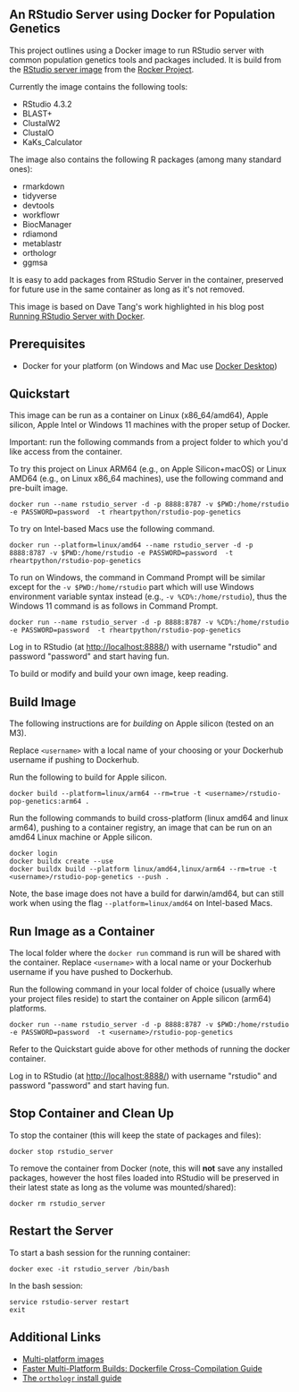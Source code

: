 An RStudio Server using Docker for Population Genetics
---

This project outlines using a Docker image to run RStudio server with common population genetics tools and packages included.  It is build from the [RStudio server image](https://hub.docker.com/r/rocker/rstudio/tags?page=1&ordering=last_updated) from the [Rocker Project](https://www.rocker-project.org/).

Currently the image contains the following tools:

- RStudio 4.3.2
- BLAST+
- ClustalW2
- ClustalO
- KaKs_Calculator

The image also contains the following R packages (among many standard ones):

- rmarkdown
- tidyverse
- devtools
- workflowr
- BiocManager
- rdiamond
- metablastr
- orthologr
- ggmsa

It is easy to add packages from RStudio Server in the container, preserved for future use in the same container as long as it's not removed.

This image is based on Dave Tang's work highlighted in his blog post [Running RStudio Server with Docker](https://davetang.org/muse/2021/04/24/running-rstudio-server-with-docker/).

## Prerequisites

- Docker for your platform (on Windows and Mac use [Docker Desktop](https://www.docker.com/products/docker-desktop/))

## Quickstart

This image can be run as a container on Linux (x86_64/amd64), Apple silicon, Apple Intel or Windows 11 machines with the proper setup of Docker.

Important: run the following commands from a project folder to which you'd like access from the container.

To try this project on Linux ARM64 (e.g., on Apple Silicon+macOS) or Linux AMD64 (e.g., on Linux x86_64 machines), use the following command and pre-built image.

```
docker run --name rstudio_server -d -p 8888:8787 -v $PWD:/home/rstudio -e PASSWORD=password  -t rheartpython/rstudio-pop-genetics
```

To try on Intel-based Macs use the following command.

```
docker run --platform=linux/amd64 --name rstudio_server -d -p 8888:8787 -v $PWD:/home/rstudio -e PASSWORD=password  -t rheartpython/rstudio-pop-genetics
```

To run on Windows, the command in Command Prompt will be similar except for the `-v $PWD:/home/rstudio` part which will use Windows environment variable syntax instead (e.g., `-v %CD%:/home/rstudio`), thus the Windows 11 command is as follows in Command Prompt.

```
docker run --name rstudio_server -d -p 8888:8787 -v %CD%:/home/rstudio -e PASSWORD=password  -t rheartpython/rstudio-pop-genetics
```

Log in to RStudio (at [http://localhost:8888/](http://localhost:8888/)) with username "rstudio" and password "password" and start having fun.

To build or modify and build your own image, keep reading.

## Build Image

The following instructions are for _building_ on Apple silicon (tested on an M3).

Replace `<username>` with a local name of your choosing or your Dockerhub username if pushing to Dockerhub.

Run the following to build for Apple silicon.

```
docker build --platform=linux/arm64 --rm=true -t <username>/rstudio-pop-genetics:arm64 .
```

Run the following commands to build cross-platform (linux amd64 and linux arm64), pushing to a container registry, an image that can be run on an amd64 Linux machine or Apple silicon.

```
docker login
docker buildx create --use
docker buildx build --platform linux/amd64,linux/arm64 --rm=true -t <username>/rstudio-pop-genetics --push .
```

Note, the base image does not have a build for darwin/amd64, but can still work when using the flag `--platform=linux/amd64` on Intel-based Macs.

## Run Image as a Container

The local folder where the `docker run` command is run will be shared with the container. Replace `<username>` with a local name or your Dockerhub username if you have pushed to Dockerhub.

Run the following command in your local folder of choice (usually where your project files reside) to start the container on Apple silicon (arm64) platforms.

```
docker run --name rstudio_server -d -p 8888:8787 -v $PWD:/home/rstudio -e PASSWORD=password  -t <username>/rstudio-pop-genetics
```

Refer to the Quickstart guide above for other methods of running the docker container.

Log in to RStudio (at [http://localhost:8888/](http://localhost:8888/)) with username "rstudio" and password "password" and start having fun.


## Stop Container and Clean Up

To stop the container (this will keep the state of packages and files):

```
docker stop rstudio_server
```

To remove the container from Docker (note, this will **not** save any installed packages, however the host files loaded into RStudio will be preserved in their latest state as long as the volume was mounted/shared):

```
docker rm rstudio_server
```

## Restart the Server

To start a bash session for the running container:
```
docker exec -it rstudio_server /bin/bash
```

In the bash session:
```
service rstudio-server restart
exit
```

## Additional Links

- [Multi-platform images](https://docs.docker.com/build/building/multi-platform/)
- [Faster Multi-Platform Builds: Dockerfile Cross-Compilation Guide](https://www.docker.com/blog/faster-multi-platform-builds-dockerfile-cross-compilation-guide/)
- [The `orthologr` install guide](https://drostlab.github.io/orthologr/articles/Install.html)
